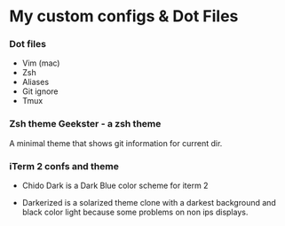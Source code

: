 # My custom configs & Dot Files

### Dot files

* Vim (mac)
* Zsh
* Aliases
* Git ignore
* Tmux

### Zsh theme Geekster - a zsh theme

A minimal theme that shows git information for current dir.

### iTerm 2 confs and theme

- Chido Dark is a Dark Blue color scheme for iterm 2

- Darkerized is a solarized theme clone with a darkest background and black color light because some problems
on non ips displays.

